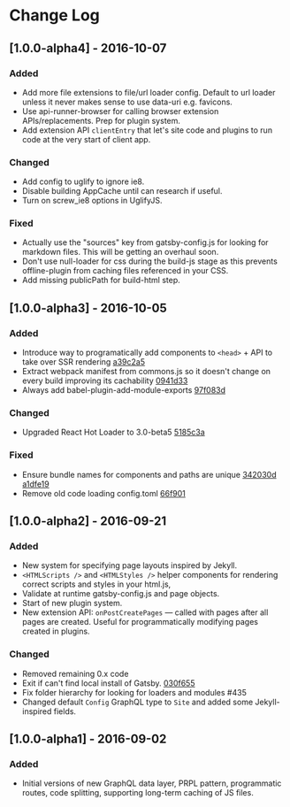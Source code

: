# Change Log

## [1.0.0-alpha4] - 2016-10-07
### Added
- Add more file extensions to file/url loader config. Default to url
  loader unless it never makes sense to use data-uri e.g. favicons.
- Use api-runner-browser for calling browser extension
  APIs/replacements. Prep for plugin system.
- Add extension API `clientEntry` that let's site code and plugins to
  run code at the very start of client app.

### Changed
- Add config to uglify to ignore ie8.
- Disable building AppCache until can research if useful.
- Turn on screw_ie8 options in UglifyJS.

### Fixed
- Actually use the "sources" key from gatsby-config.js for looking for
markdown files. This will be getting an overhaul soon.
- Don't use null-loader for css during the build-js stage as this
  prevents offline-plugin from caching files referenced in your CSS.
- Add missing publicPath for build-html step.

## [1.0.0-alpha3] - 2016-10-05
### Added
- Introduce way to programatically add components to `<head>` + API to take over SSR rendering [a39c2a5](https://github.com/gatsbyjs/gatsby/commit/a39c2a5)
- Extract webpack manifest from commons.js so it doesn't change on every
  build improving its cachability
[0941d33](https://github.com/gatsbyjs/gatsby/commit/0941d33)
- Always add babel-plugin-add-module-exports
  [97f083d](https://github.com/gatsbyjs/gatsby/commit/97f083d)

### Changed
- Upgraded React Hot Loader to 3.0-beta5
  [5185c3a](https://github.com/gatsbyjs/gatsby/commit/5185c3a)

### Fixed
- Ensure bundle names for components and paths are unique [342030d](https://github.com/gatsbyjs/gatsby/commit/342030d)
  [a1dfe19](https://github.com/gatsbyjs/gatsby/commit/a1dfe19)
- Remove old code loading config.toml
  [66f901](https://github.com/gatsbyjs/gatsby/commit/66f901)

## [1.0.0-alpha2] - 2016-09-21
### Added
- New system for specifying page layouts inspired by Jekyll.
- `<HTMLScripts />` and `<HTMLStyles />` helper components for rendering
  correct scripts and styles in your html.js,
- Validate at runtime gatsby-config.js and page objects.
- Start of new plugin system.
- New extension API: `onPostCreatePages` — called with pages after all
  pages are created. Useful for programmatically modifying pages created
in plugins.

### Changed
- Removed remaining 0.x code
- Exit if can't find local install of Gatsby.
  [030f655](https://github.com/gatsbyjs/gatsby/commit/030f655075be5ad91af1dc12a05e6bd153a861df)
- Fix folder hierarchy for looking for loaders and modules #435
- Changed default `Config` GraphQL type to `Site` and added some
  Jekyll-inspired fields.

## [1.0.0-alpha1] - 2016-09-02
### Added
- Initial versions of new GraphQL data layer, PRPL pattern, programmatic routes, code
  splitting, supporting long-term caching of JS files.
